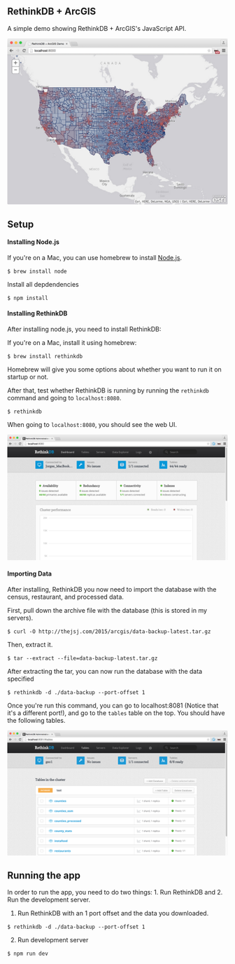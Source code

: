 ## RethinkDB + ArcGIS

A simple demo showing RethinkDB + ArcGIS's JavaScript API.

![Screenshot](screenshot.png)

## Setup

#### Installing Node.js

If you're on a Mac, you can use homebrew to install [Node.js](https://nodejs.org/).

```
$ brew install node
```

Install all depdendencies

```
$ npm install
```

#### Installing RethinkDB

After installing node.js, you need to install RethinkDB:

If you're on a Mac, install it using homebrew:
```
$ brew install rethinkdb
```
Homebrew will give you some options about whether you want to run it on startup or not. 

After that, test whether RethinkDB is running by running the `rethinkdb` command and going to `localhost:8080`.

```
$ rethinkdb
```
When going to `localhost:8080`, you should see the web UI.

![](web-ui-screenshot.png)

#### Importing Data

After installing, RethinkDB you now need to import the database with the census, restaurant, and processed data.

First, pull down the archive file with the database (this is stored in my servers).

```
$ curl -O http://thejsj.com/2015/arcgis/data-backup-latest.tar.gz
```
Then, extract it.

```
$ tar --extract --file=data-backup-latest.tar.gz
```

After extracting the tar, you can now run the database with the data specified

```
$ rethinkdb -d ./data-backup --port-offset 1
```
Once you're run this command, you can go to localhost:8081 (Notice that it's a different port!), and go to the `tables` table on the top. You should have the following tables.

![Tables](tables-screenshot.png)

## Running the app

In order to run the app, you need to do two things: 1. Run RethinkDB and 2. Run the development server.

1. Run RethinkDB with an 1 port offset and the data you downloaded.

```
$ rethinkdb -d ./data-backup --port-offset 1
```

2. Run development server

```
$ npm run dev
```
